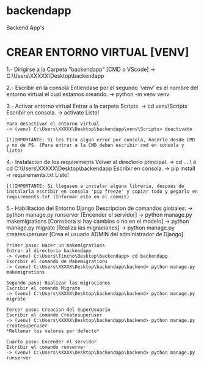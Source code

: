# backendapp
Backend App's

# CREAR ENTORNO VIRTUAL [VENV]

1.- Dirigirse a la Carpeta "backendapp" [CMD o VScode]
    -> C:\Users\XXXXX\Desktop\backendapp
    
2.- Escribir en la consola
    Entiendase por el segundo 'venv' es el nombre del entorno virtual el cual estamos creando.
    -> python -m venv venv
    
3.- Activar entorno virtual
    Entrar a la carpeta Scripts.
    -> cd venv\Scripts
    Escribir en consola.
    -> activate
    Listo!
    
    Para desactivar el entorno virtual
    -> (venv) C:\Users\XXXXX\Desktop\backendapp\venv\Scripts> deactivate
    
    [!]IMPORTANTE: Si les tira algun error por consola, hacerlo desde CMD y no de PS. (Para entrar a la CMD deben escribir cmd en consola y listo)
 
4.- Instalacion de los requirements
    Volver al directorio principal.
    -> cd ..\..\ ó cd C:\Users\XXXXX\Desktop\backendapp
    Escribir en consola.
    -> pip install -r requirements.txt
    Listo! 
    
    [!]IMPORTANTE: Si llegasen a instalar alguna libreria, despues de instalarla escribir en consola 'pip freeze' y copiar todo y pegarlo en requirements.txt (Informar esto en el commit)
    
5.- Habilitacion del Entorno Django
    Descripcion de comandos globales:
    -> python manage.py runserver [Encender el servidor]
    -> python manage.py makemigrations [Corrobora si hay cambios o no en el modelo]
    -> python manage.py migrate [Realiza las migraciones]
    -> python manage.py createsuperuser [Crea el usuario ADMIN del administrador de Django]
    
    Primer paso: Hacer un makemigrations 
    Entrar al directorio backendapp
    -> (venv) C:\Users\Tincho\Desktop\backendapp> cd backendapp
    Escribir el comando de Makemigrations
    -> (venv) C:\Users\XXXXX\Desktop\backendapp\backend> python manage.py makemigrations
    
    Segundo paso: Realizar las migraciones
    Escribir el comando Migrate
    -> (venv) C:\Users\XXXXX\Desktop\backendapp\backend> python manage.py migrate
    
    Tercer paso: Creacion del SuperUsuario
    Escribir el comando Createsuperuser
    -> (venv) C:\Users\XXXXX\Desktop\backendapp\backend> python manage.py createsuperuser
    *Rellenar los valores por defecto*
    
    Cuarto paso: Encender el servidor
    Escribir el comando runserver
    -> (venv) C:\Users\XXXXX\Desktop\backendapp\backend> python manage.py runserver
    

